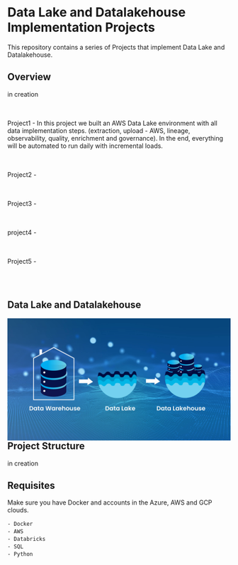 # Data Lake and Datalakehouse Implementation Projects

This repository contains a series of Projects that implement Data Lake and Datalakehouse.

## Overview

in creation

<br/><br/>
Project1 - In this project we built an AWS Data Lake environment with all data implementation steps. (extraction, upload - AWS, lineage, observability, quality, enrichment and governance). In the end, everything will be automated to run daily with incremental loads.

<br/><br/>
Project2 - 

<br/><br/>
Project3 - 

<br/><br/>
project4 - 

<br/><br/>
Project5 - 


<br/><br/>

## Data Lake and Datalakehouse

 <img width="2500px" align="right"  src="https://github.com/julianasantimaria/Projects_DataLakeAndDatalakehouseImplementation/blob/HTML/image.jpg">

 <br/>
 <br/>
 <br/><br/><br/><br/><br/><br/>


## Project Structure

in creation


## Requisites

Make sure you have Docker and accounts in the Azure, AWS and GCP clouds.

```bash
- Docker
- AWS
- Databricks
- SQL
- Python